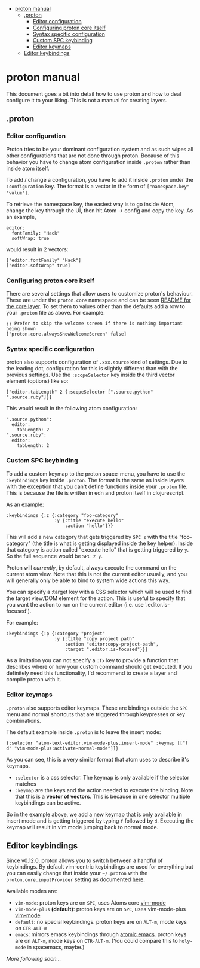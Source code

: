 <!-- MDTOC maxdepth:6 firsth1:1 numbering:0 flatten:0 bullets:1 updateOnSave:1 -->

- [proton manual](#proton-manual)   
   - [.proton](#proton)   
      - [Editor configuration](#editor-configuration)   
      - [Configuring proton core itself](#configuring-proton-core-itself)
      - [Syntax specific configuration](#syntax-specific-configuration)   
      - [Custom SPC keybinding](#custom-spc-keybinding)   
      - [Editor keymaps](#editor-keymaps)   
   - [Editor keybindings](#editor-keybindings)   

<!-- /MDTOC -->

# proton manual

This document goes a bit into detail how to use proton and how to deal configure it to your liking. This is not a manual for creating layers.

## .proton

### Editor configuration

Proton tries to be your dominant configuration system and as such wipes all other configurations that are not done through proton. Because of this behavior you have to change atom configuration inside `.proton` rather than inside atom itself.

To add / change a configuration, you have to add it inside `.proton` under the `:configuration` key. The format is a vector in the form of `["namespace.key" "value"]`.

To retrieve the namespace key, the easiest way is to go inside Atom, change the key through the UI, then hit Atom -> config and copy the key. As an example,

```
editor:
  fontFamily: "Hack"
  softWrap: true
```

would result in 2 vectors:

```
["editor.fontFamily" "Hack"]
["editor.softWrap" true]
```

### Configuring proton core itself

There are several settings that allow users to customize proton's behaviour. These are under the `proton.core` namespace and can be seen [README for the core layer](/src/cljs/proton/layers/core/README.md). To set them to values other than the defaults add a row to your `.proton` file as above. For example:

```
;; Prefer to skip the welcome screen if there is nothing important being shown
["proton.core.alwaysShowWelcomeScreen" false]
```

### Syntax specific configuration

proton also supports configuration of `.xxx.source` kind of settings. Due to the leading dot, configuration for this is slightly different than with the previous settings. Use the `:scopeSelector` key inside the third vector element (options) like so:
```
["editor.tabLength" 2 {:scopeSelector [".source.python" ".source.ruby"]}]
```

This would result in the following atom configuration:
```
".source.python":
  editor:
    tabLength: 2
".source.ruby":
  editor:
    tabLength: 2
```

### Custom SPC keybinding

To add a custom keymap to the proton space-menu, you have to use the `:keybindings` key inside `.proton`. The format is the same as inside layers with the exception that you can't define functions inside your `.proton` file. This is because the file is written in edn and proton itself in clojurescript.

As an example:

```
:keybindings {:z {:category "foo-category"
                  :y {:title "execute hello"
                      :action "hello"}}}
```

This will add a new category that gets triggered by `SPC z` with the title "foo-category" (the title is what is getting displayed inside the key helper). Inside that category is action called "execute hello" that is getting triggered by `y`. So the full sequence would be `SPC z y`.

Proton will _currently_, by default, always execute the command on the current atom view. Note that this is not the current editor usually, and you will generally only be able to bind to system wide actions this way.

You can specify a :target key with a CSS selector which will be used to find the target view/DOM element for the action. This is useful to specify that you want the action to run on the current editor (i.e. use '.editor.is-focused').

For example:

```
:keybindings {:p {:category "project"
                  :y {:title "copy project path"
                      :action "editor:copy-project-path",
                      :target ".editor.is-focused"}}}
```

As a limitation you can not specify a `:fx` key to provide a function that describes where or how your custom command should get executed. If you definitely need this functionality, I'd recommend to create a layer and compile proton with it.

### Editor keymaps

`.proton` also supports editor keymaps. These are bindings outside the `SPC` menu and normal shortcuts that are triggered through keypresses or key combinations.

The default example inside `.proton` is to leave the insert mode:

```
{:selector "atom-text-editor.vim-mode-plus.insert-mode" :keymap [["f d" "vim-mode-plus:activate-normal-mode"]]}
```

As you can see, this is a very similar format that atom uses to describe it's keymaps.

- `:selector` is a css selector. The keymap is only available if the selector matches
- `:keymap` are the keys and the action needed to execute the binding. Note that this is a __vector of vectors__. This is because in one selector multiple keybindings can be active.

So in the example above, we add a new keymap that is only available in insert mode and is getting triggered by typing `f` followed by `d`. Executing the keymap will result in vim mode jumping back to normal mode.

## Editor keybindings

Since v0.12.0, proton allows you to switch between a handful of keybindings. By default vim-centric keybindings are used for everything but you can easily change that inside your `~/.proton` with the `proton.core.inputProvider` setting as documented [here](https://github.com/dvcrn/proton/tree/master/src/cljs/proton/layers/core#configuration).

Available modes are:
- `vim-mode`: proton keys are on `SPC`, uses Atoms core [vim-mode](https://github.com/atom/vim-mode)
- `vim-mode-plus` __(default)__: proton keys are on `SPC`, uses vim-mode-plus [vim-mode](https://github.com/t9md/atom-vim-mode-plus)
- `default`: no special keybindings. proton keys are on `ALT-m`, mode keys on `CTR-ALT-m`
- `emacs`: mirrors emacs keybindings through [atomic emacs](https://github.com/avendael/atomic-emacs). proton keys are on `ALT-m`, mode keys on `CTR-ALT-m`. (You could compare this to `holy-mode` in spacemacs, maybe.)


_More following soon..._

